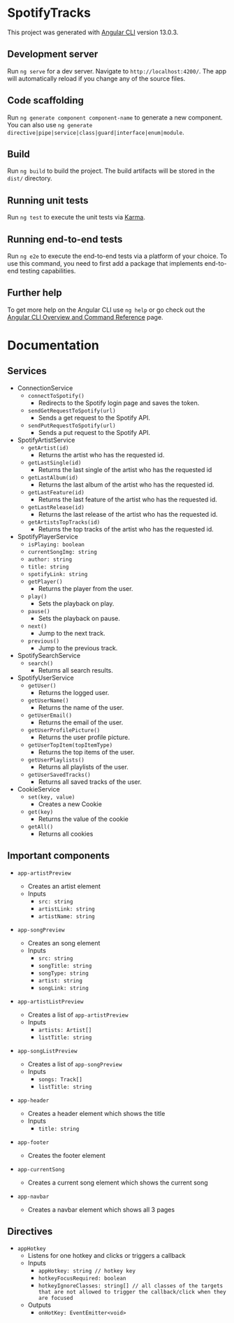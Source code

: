 # SpotifyTracks

This project was generated with [Angular CLI](https://github.com/angular/angular-cli) version 13.0.3.

## Development server

Run `ng serve` for a dev server. Navigate to `http://localhost:4200/`. The app will automatically reload if you change any of the source files.

## Code scaffolding

Run `ng generate component component-name` to generate a new component. You can also use `ng generate directive|pipe|service|class|guard|interface|enum|module`.

## Build

Run `ng build` to build the project. The build artifacts will be stored in the `dist/` directory.

## Running unit tests

Run `ng test` to execute the unit tests via [Karma](https://karma-runner.github.io).

## Running end-to-end tests

Run `ng e2e` to execute the end-to-end tests via a platform of your choice. To use this command, you need to first add a package that implements end-to-end testing capabilities.

## Further help

To get more help on the Angular CLI use `ng help` or go check out the [Angular CLI Overview and Command Reference](https://angular.io/cli) page.


# Documentation

## Services
- ConnectionService
    - `connectToSpotify()`
        - Redirects to the Spotify login page and saves the token.
    - `sendGetRequestToSpotify(url)`      
        - Sends a get request to the Spotify API.
    - `sendPutRequestToSpotify(url)`
        - Sends a put request to the Spotify API.
- SpotifyArtistService
    - `getArtist(id)`
        - Returns the artist who has the requested id.
    - `getLastSingle(id)`
        - Returns the last single of the artist who has the requested id
    - `getLastAlbum(id)`
        - Returns the last album of the artist who has the requested id.
    - `getLastFeature(id)`
        - Returns the last feature of the artist who has the requested id.
    - `getLastRelease(id)`
        - Returns the last release of the artist who has the requested id.
    - `getArtistsTopTracks(id)`
        - Returns the top tracks of the artist who has the requested id.
- SpotifyPlayerService
    - `isPlaying: boolean`
    - `currentSongImg: string`
    - `author: string`
    - `title: string`
    - `spotifyLink: string`
    - `getPlayer()`
        - Returns the player from the user.
    - `play()`
        - Sets the playback on play.
    - `pause()`
        - Sets the playback on pause.
    - `next()`
        - Jump to the next track.
    - `previous()`
        - Jump to the previous track.
- SpotifySearchService
    - `search()`
        - Returns all search results.
- SpotifyUserService
    - `getUser()`
        - Returns the logged user.
    - `getUserName()`
        - Returns the name of the user.
    - `getUserEmail()`
        - Returns the email of the user.
    - `getUserProfilePicture()`
        - Returns the user profile picture.
    - `getUserTopItem(topItemType)`
        - Returns the top items of the user.
    - `getUserPlaylists()`
        - Returns all playlists of the user.
    - `getUserSavedTracks()`
        - Returns all saved tracks of the user.
- CookieService
    - `set(key, value)`
        - Creates a new Cookie
    - `get(key)`
        - Returns the value of the cookie
    - `getAll()`
        - Returns all cookies

## Important components

- `app-artistPreview`
    - Creates an artist element
    - Inputs
        - `src: string`
        - `artistLink: string`
        - `artistName: string`
- `app-songPreview`
    - Creates an song element
    - Inputs
        - `src: string`
        - `songTitle: string`
        - `songType: string`
        - `artist: string`
        - `songLink: string`
- `app-artistListPreview`
    - Creates a list of `app-artistPreview`
    - Inputs
        - `artists: Artist[]`
        - `listTitle: string`
- `app-songListPreview`
    - Creates a list of `app-songPreview`
    - Inputs
        - `songs: Track[]`
        - `listTitle: string`

- `app-header`
    - Creates a header element which shows the title
    - Inputs
        - `title: string`
- `app-footer`
    - Creates the footer element
- `app-currentSong`
    - Creates a current song element which shows the current song
- `app-navbar`
    - Creates a navbar element which shows all 3 pages

## Directives

- `appHotkey`
    - Listens for one hotkey and clicks or triggers a callback
    - Inputs
        - `appHotkey: string // hotkey key`
        - `hotkeyFocusRequired: boolean`
        - `hotkeyIgnoreClasses: string[] // all classes of the targets that are not allowed to trigger the callback/click when they are focused`
    - Outputs
        - `onHotKey: EventEmitter<void>`